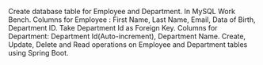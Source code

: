 Create database table for Employee and Department. In MySQL Work Bench.
Columns for Employee : First Name, Last Name, Email, Data of Birth, Department ID.
Take Department Id as Foreign Key.
Columns for Department: Department Id(Auto-increment), Department Name.
Create, Update, Delete and Read operations on Employee and   Department tables using Spring Boot.